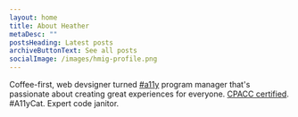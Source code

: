 ```yaml
---
layout: home
title: About Heather
metaDesc: ""
postsHeading: Latest posts
archiveButtonText: See all posts
socialImage: /images/hmig-profile.png
---
```

Coffee-first, web devsigner turned [\#a11y](https://www.a11yproject.com/posts/a11y-and-other-numeronyms/) program manager that's passionate about creating great experiences for everyone. [CPACC certified](https://www.credly.com/badges/dc56d82e-27aa-434e-8e47-21d547841a69/public_url). #A11yCat. Expert code janitor.